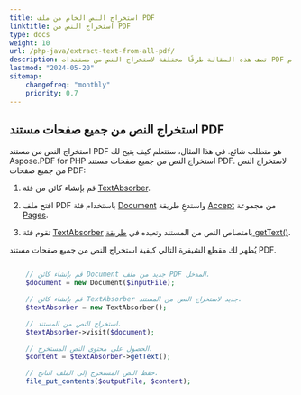 ```yaml
---
title: استخراج النص الخام من ملف PDF 
linktitle: استخراج النص من PDF
type: docs
weight: 10
url: /php-java/extract-text-from-all-pdf/
description: تصف هذه المقالة طرقًا مختلفة لاستخراج النص من مستندات PDF باستخدام Aspose.PDF for PHP. من صفحات كاملة، من جزء محدد، بناءً على الأعمدة، إلخ.
lastmod: "2024-05-20"
sitemap:
    changefreq: "monthly"
    priority: 0.7
---
```


## استخراج النص من جميع صفحات مستند PDF

استخراج النص من مستند PDF هو متطلب شائع. في هذا المثال، ستتعلم كيف يتيح لك Aspose.PDF for PHP استخراج النص من جميع صفحات مستند PDF.
لاستخراج النص من جميع صفحات PDF:

1. قم بإنشاء كائن من فئة [TextAbsorber](https://reference.aspose.com/pdf/java/com.aspose.pdf/TextAbsorber).

1. افتح ملف PDF باستخدام فئة [Document](https://reference.aspose.com/pdf/java/com.aspose.pdf/Document) واستدعِ طريقة [Accept](https://reference.aspose.com/pdf/java/com.aspose.pdf/PageCollection#accept-com.aspose.pdf.TextAbsorber-) من مجموعة [Pages](https://reference.aspose.com/pdf/java/com.aspose.pdf/Page).
2. تقوم فئة [TextAbsorber](https://reference.aspose.com/pdf/java/com.aspose.pdf/TextAbsorber) بامتصاص النص من المستند وتعيده في [طريقة getText()](https://reference.aspose.com/pdf/java/com.aspose.pdf/textabsorber/#getText--).

يُظهر لك مقطع الشيفرة التالي كيفية استخراج النص من جميع صفحات مستند PDF.

```php

    // قم بإنشاء كائن Document جديد من ملف PDF المدخل.
    $document = new Document($inputFile);

    // قم بإنشاء كائن TextAbsorber جديد لاستخراج النص من المستند.
    $textAbsorber = new TextAbsorber();

    // استخراج النص من المستند.
    $textAbsorber->visit($document);

    // الحصول على محتوى النص المستخرج.
    $content = $textAbsorber->getText();

    // حفظ النص المستخرج إلى الملف الناتج.
    file_put_contents($outputFile, $content);
```